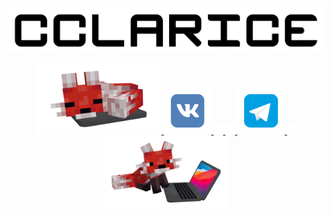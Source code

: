 <p align="center">
  <a href="https://github.com/cclarice">
    <img src="https://github.com/cclarice/images/blob/main/Strings/cclarice_logo_obv.png">
  </a>
</p>

<p align="center">
  <a href="https://github.com/cclarice">
    <img src="https://github.com/cclarice/images/blob/main/Foxes/Fox%20Sleeping%20Light.png" width="40%">
  </a>
  <a href="https://vk.com/cclarice">
   <img src="https://github.com/cclarice/images/blob/main/Logos/vk.png" width="15%">
  </a>
  
  <a href="https://github.com/cclarice">
    <img src="https://github.com/cclarice/images/blob/main/Logos/empty.png" width="3%">
  </a>
                                                                                    
  <!--<a href="https://profile.intra.42.fr/users/cclarice">
    <img src="https://github.com/cclarice/images/blob/main/Logos/intra.png" width="15%">
  </a>-->
                                                                                            
  <a href="https://github.com/cclarice">
    <img src="https://github.com/cclarice/images/blob/main/Logos/empty.png" width="3%">
  </a>
  
  <a href="https://t.me/cclarice">
    <img src="https://github.com/cclarice/images/blob/main/Logos/telegram.png" width="15%">
  </a>
                                                                                            
  <a href="https://github.com/cclarice">
    <img src="https://github.com/cclarice/images/blob/main/Logos/empty.png" width="3%">
  </a>
                                                                                    
  <a href="https://github.com/cclarice">
    <img src="https://github.com/cclarice/images/blob/main/Foxes/Fox%20Sitting%20Light.png" width="40%">
  </a>
</p>

<!--[![jaeskim's 42 stats](https://badge42.herokuapp.com/api/stats/cclarice?darkmode=true)](https://github.com/cclarice)-->

<!--
**cclarice/cclarice** is a ✨ _special_ ✨ repository because its `README.md` (this file) appears on your GitHub profile.
Here are some ideas to get you started:
- 🔭 I’m currently working on ...
- 🌱 I’m currently learning ...
- 👯 I’m looking to collaborate on ...
- 🤔 I’m looking for help with ...
- 💬 Ask me about ...
- 📫 How to reach me: ...
- 😄 Pronouns: ...
- ⚡ Fun fact: ...
-->
